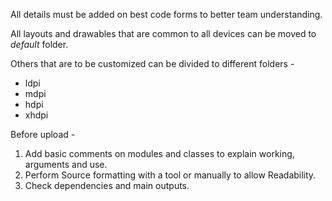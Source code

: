 All details must be added on best code forms to better team understanding.

All layouts and drawables that are common to all devices can be moved to *default* folder.

Others that are to be customized can be divided to different folders -

* ldpi
* mdpi
* hdpi
* xhdpi

Before upload -

1. Add basic comments on modules and classes to explain working, arguments and use.
2. Perform Source formatting with a tool or manually to allow Readability.
3. Check dependencies and main outputs.
